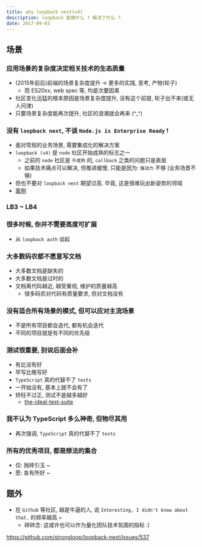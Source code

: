 ```yaml
---
title: why loopback next(v4)
description: loopback 能做什么 ? 解决了什么 ?
date: 2017-09-03
---
```


## 场景

### 应用场景的复杂度决定相关技术的生态质量

* (2015年前后)前端的场景复杂度提升 -> 更多的实践, 思考, 产物(轮子)
  - 而 ES20xx, web spec 等, 均是次要因素
* 社区变化迅猛的根本原因是场景复杂度提升, 没有这个前提, 轮子出不来(或无人问津)
* 只要场景复杂度能再次提升, 社区的浪潮就会再来 (^_^)

### 没有 `loopback next`, 不谈 `Node.js is Enterprise Ready` !

* 面对常规的业务场景, 需要集成化的解决方案
* `loopback (v4)` 是 `node` 社区开始成熟的标志之一
  - 之前的 `node` 社区是 `不成熟` 的, `callback` 之类的问题只是表层
  - 如果技术痛点可以解决, 但推进缓慢, 只能是因为: `推动力` 不够 (业务场景不够)
* 但也不要对 `loopback next` 期望过高. 毕竟, 这是很难玩出新姿势的领域
* [案例](https://github.com/yorkie/me/issues/10)

### LB3 ~ LB4

### 很多时候, 你并不需要高度可扩展

* 从 `loopback auth` 谈起

### 大多数码农都不愿意写文档

* 大多数文档是缺失的
* 大多数文档是过时的
* 文档离代码越近, 越受重视, 维护的质量越高
  - 很多码农对代码有质量要求, 但对文档没有

### 没有适合所有场景的模式, 但可以应对主流场景

* 不是所有项目都会迭代, 都有机会迭代
* 不同的项目就是有不同的优先级

### 测试很重要, 别说后面会补

* 有比没有好
* 早写比晚写好
* `TypeScript` 真的代替不了 `tests`
* 一开始没有, 基本上就不会有了
* 矫枉不过正, 测试不是越多越好
  - [the-ideal-test-suite](https://github.com/strongloop/loopback-next/wiki/Thinking-in-LoopBack#the-ideal-test-suite)

### 我不认为 TypeScript 多么神奇, 但物尽其用

* 再次强调, `TypeScript` 真的代替不了 `tests`

### 所有的优秀项目, 都是想法的集合

* 仅: 抛砖引玉 ~
* 愿: 各有所好 ~

## 题外

* 在 `Github` 等社区, 越是牛逼的人, 说 `Interesting, I didn't know about that.` 的频率越高 ~
  - 碎碎念: 这或许也可以作为量化团队技术氛围的指标 :)

https://github.com/strongloop/loopback-next/issues/537
